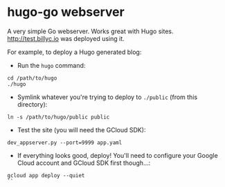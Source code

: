 # hugo-go webserver

A very simple Go webserver.  Works great with Hugo sites.  http://test.billyc.io was deployed using it.

For example, to deploy a Hugo generated blog:


- Run the `hugo` command:

```
cd /path/to/hugo
./hugo
```
- Symlink whatever you're trying to deploy to `./public` (from this directory):

```
ln -s /path/to/hugo/public public
```

- Test the site (you will need the GCloud SDK):

```
dev_appserver.py --port=9999 app.yaml
```

- If everything looks good, deploy! You'll need to configure your Google Cloud account and GCloud SDK first though...:

```
gcloud app deploy --quiet
``
